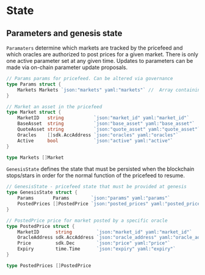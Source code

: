 <!--
order: 2
-->

# State

## Parameters and genesis state

`Paramaters` determine which markets are tracked by the pricefeed and which oracles are authorized to post prices for a given market. There is only one active parameter set at any given time. Updates to parameters can be made via on-chain parameter update proposals.

```go
// Params params for pricefeed. Can be altered via governance
type Params struct {
	Markets Markets `json:"markets" yaml:"markets"` //  Array containing the markets supported by the pricefeed
}

// Market an asset in the pricefeed
type Market struct {
	MarketID   string           `json:"market_id" yaml:"market_id"`
	BaseAsset  string           `json:"base_asset" yaml:"base_asset"`
	QuoteAsset string           `json:"quote_asset" yaml:"quote_asset"`
	Oracles    []sdk.AccAddress `json:"oracles" yaml:"oracles"`
	Active     bool             `json:"active" yaml:"active"`
}

type Markets []Market
```

`GenesisState` defines the state that must be persisted when the blockchain stops/stars in order for the normal function of the pricefeed to resume.

```go
// GenesisState - pricefeed state that must be provided at genesis
type GenesisState struct {
	Params       Params        `json:"params" yaml:"params"`
	PostedPrices []PostedPrice `json:"posted_prices" yaml:"posted_prices"`
}

// PostedPrice price for market posted by a specific oracle
type PostedPrice struct {
	MarketID      string         `json:"market_id" yaml:"market_id"`
	OracleAddress sdk.AccAddress `json:"oracle_address" yaml:"oracle_address"`
	Price         sdk.Dec        `json:"price" yaml:"price"`
	Expiry        time.Time      `json:"expiry" yaml:"expiry"`
}

type PostedPrices []PostedPrice
```

